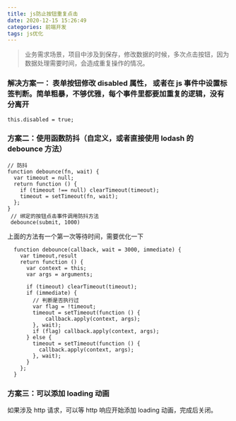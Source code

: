 ```yaml
---
title: js防止按钮重复点击
date: 2020-12-15 15:26:49
categories: 前端开发
tags: js优化
---
```


> 业务需求场景，项目中涉及到保存，修改数据的时候，多次点击按钮，因为数据处理需要时间，会造成重复操作的情况。

### 解决方案一： 表单按钮修改 disabled 属性， 或者在 js 事件中设置标签判断。简单粗暴，不够优雅，每个事件里都要加重复的逻辑，没有分离开

```
this.disabled = true;
```

### 方案二：使用函数防抖（自定义，或者直接使用 lodash 的 debounce 方法）

```
// 防抖
function debounce(fn, wait) {
  var timeout = null;
  return function () {
    if (timeout !== null) clearTimeout(timeout);
    timeout = setTimeout(fn, wait);
  };
}
 // 绑定的按钮点击事件调用防抖方法
 debounce(submit, 1000)
```

上面的方法有一个第一次等待时间，需要优化一下

```
  function debounce(callback, wait = 3000, immediate) {
    var timeout,result
    return function () {
      var context = this;
      var args = arguments;

      if (timeout) clearTimeout(timeout);
      if (immediate) {
        // 判断是否执行过
        var flag = !timeout;
        timeout = setTimeout(function () {
            callback.apply(context, args);
        }, wait);
        if (flag) callback.apply(context, args);
      } else {
        timeout = setTimeout(function () {
          callback.apply(context, args);
        }, wait);
      }
    };
  }
```

### 方案三：可以添加 loading 动画

如果涉及 http 请求，可以等 http 响应开始添加 loading 动画，完成后关闭。
